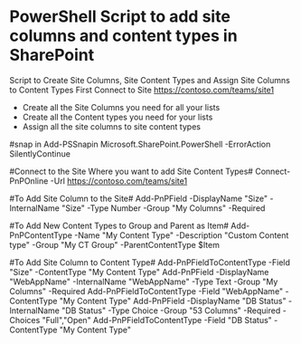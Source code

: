 # PowerShell Script to add site columns and content types in SharePoint

 
Script to Create Site Columns, Site Content Types and Assign Site Columns to Content Types
First Connect to Site https://contoso.com/teams/site1
- Create all the Site Columns you need for all your lists
- Create all the Content types you need for your lists
- Assign all the site columns to site content types

#snap in
Add-PSSnapin Microsoft.SharePoint.PowerShell -ErrorAction SilentlyContinue 

#Connect to the Site Where you want to add Site Content Types#
Connect-PnPOnline -Url https://contoso.com/teams/site1

#To Add Site Column to the Site#
Add-PnPField -DisplayName "Size" -InternalName "Size" -Type Number -Group "My Columns" -Required 

#To Add New Content Types to Group and Parent as Item#
Add-PnPContentType -Name "My Content Type" -Description "Custom Content type" -Group "My CT Group" -ParentContentType $Item

 #To Add Site Column to Content Type#
 Add-PnPFieldToContentType -Field "Size" -ContentType "My Content Type" 
 Add-PnPField -DisplayName "WebAppName" -InternalName "WebAppName" -Type Text -Group "My Columns" -Required 
 Add-PnPFieldToContentType -Field "WebAppName" -ContentType "My Content Type" 
 Add-PnPField -DisplayName "DB Status" -InternalName "DB Status" -Type Choice -Group "53 Columns" -Required -Choices "Full","Open"
 Add-PnPFieldToContentType -Field "DB Status" -ContentType "My Content Type" 
